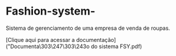 # Fashion-system-
Sistema de gerenciamento de uma empresa de venda de roupas.

[Clique aqui para acessar a documentação]("Documenta\303\247\303\243o do sistema FSY.pdf)

